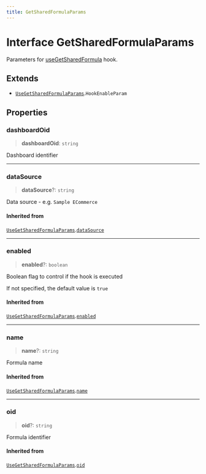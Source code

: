 ```yaml
---
title: GetSharedFormulaParams
---
```


# Interface GetSharedFormulaParams

Parameters for [useGetSharedFormula](../functions/function.useGetSharedFormula-2.md) hook.

## Extends

- [`UseGetSharedFormulaParams`](interface.UseGetSharedFormulaParams-2.md).`HookEnableParam`

## Properties

### dashboardOid

> **dashboardOid**: `string`

Dashboard identifier

***

### dataSource

> **dataSource**?: `string`

Data source - e.g. `Sample ECommerce`

#### Inherited from

[`UseGetSharedFormulaParams`](interface.UseGetSharedFormulaParams-2.md).[`dataSource`](interface.UseGetSharedFormulaParams-2.md#datasource)

***

### enabled

> **enabled**?: `boolean`

Boolean flag to control if the hook is executed

If not specified, the default value is `true`

#### Inherited from

[`UseGetSharedFormulaParams`](interface.UseGetSharedFormulaParams-2.md).[`enabled`](interface.UseGetSharedFormulaParams-2.md#enabled)

***

### name

> **name**?: `string`

Formula name

#### Inherited from

[`UseGetSharedFormulaParams`](interface.UseGetSharedFormulaParams-2.md).[`name`](interface.UseGetSharedFormulaParams-2.md#name)

***

### oid

> **oid**?: `string`

Formula identifier

#### Inherited from

[`UseGetSharedFormulaParams`](interface.UseGetSharedFormulaParams-2.md).[`oid`](interface.UseGetSharedFormulaParams-2.md#oid)
